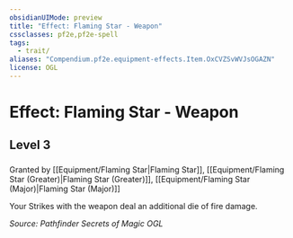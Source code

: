 ```yaml
---
obsidianUIMode: preview
title: "Effect: Flaming Star - Weapon"
cssclasses: pf2e,pf2e-spell
tags:
  - trait/
aliases: "Compendium.pf2e.equipment-effects.Item.OxCVZSvWVJsOGAZN"
license: OGL
---
```

# Effect: Flaming Star - Weapon
## Level 3
### 






Granted by [[Equipment/Flaming Star|Flaming Star]], [[Equipment/Flaming Star (Greater)|Flaming Star (Greater)]], [[Equipment/Flaming Star (Major)|Flaming Star (Major)]]

Your Strikes with the weapon deal an additional die of fire damage.

*Source: Pathfinder Secrets of Magic*
*OGL*